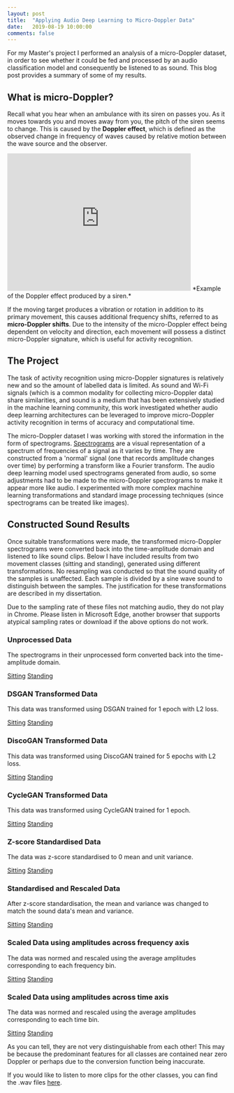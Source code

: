 ```yaml
---
layout: post
title:  "Applying Audio Deep Learning to Micro-Doppler Data"
date:   2019-08-19 10:00:00
comments: false
---
```


For my Master's project I performed an analysis of a micro-Doppler dataset, in order to see whether it could be fed and processed by an audio classification model and consequently be listened to as sound. This blog post provides a summary of some of my results.

<!--more-->

## What is micro-Doppler?

Recall what you hear when an ambulance with its siren on passes you. As it moves towards you and moves away from you, the pitch of the siren seems to change. This is caused by the **Doppler effect**, which is defined as the observed change in frequency of waves caused by relative motion between the wave source and the observer.

<iframe width="420" height="315" src="https://www.youtube.com/embed/imoxDcn2Sgo" frameborder="0" allowfullscreen></iframe>
*Example of the Doppler effect produced by a siren.*

If the moving target produces a vibration or rotation in addition to its primary movement, this causes additional frequency shifts, referred to as **micro-Doppler shifts**. Due to the intensity of the micro-Doppler effect being dependent on velocity and direction, each movement will possess a distinct micro-Doppler signature, which is useful for activity recognition.

## The Project

The task of activity recognition using micro-Doppler signatures is relatively new and so the amount of labelled data is limited. As sound and Wi-Fi signals (which is a common modality for collecting micro-Doppler data) share similarities, and sound is a medium that has been extensively studied in the machine learning community, this work investigated whether audio deep learning architectures can be leveraged to improve micro-Doppler activity recognition in terms of accuracy and computational time. 

The micro-Doppler dataset I was working with stored the information in the form of spectrograms. [Spectrograms](https://en.wikipedia.org/wiki/Spectrogram) are a visual representation of a spectrum of frequencies of a signal as it varies by time. They are constructed from a 'normal' signal (one that records amplitude changes over time) by performing a transform like a Fourier transform. The audio deep learning model used spectrograms generated from audio, so some adjustments had to be made to the micro-Doppler spectrograms to make it appear more like audio. I experimented with more complex machine learning transformations and standard image processing techniques (since spectrograms can be treated like images).


## Constructed Sound Results

Once suitable transformations were made, the transformed micro-Doppler spectrograms were converted back into the time-amplitude domain and listened to like sound clips. Below I have included results from two movement classes (sitting and standing), generated using different transformations. No resampling was conducted so that the sound quality of the samples is unaffected. Each sample is divided by a sine wave sound to distinguish between the samples. The justification for these transformations are described in my dissertation.

Due to the sampling rate of these files not matching audio, they do not play in Chrome. Please listen in Microsoft Edge, another browser that supports atypical sampling rates or download if the above options do not work.

### Unprocessed Data
The spectrograms in their unprocessed form converted back into the time-amplitude domain.

[Sitting](/assets/sound/unprocessed_sit.wav) [Standing](/assets/sound/unprocessed_stand.wav) 

### DSGAN Transformed Data
This data was transformed using DSGAN trained for 1 epoch with L2 loss.

[Sitting](/assets/sound/ds_sit.wav) [Standing](/assets/sound/ds_stand.wav) 

### DiscoGAN Transformed Data
This data was transformed using DiscoGAN trained for 5 epochs with L2 loss.

[Sitting](/assets/sound/disco_sit.wav) [Standing](/assets/sound/disco_stand.wav) 

### CycleGAN Transformed Data
This data was transformed using CycleGAN trained for 1 epoch.

[Sitting](/assets/sound/cycle_sit.wav) [Standing](/assets/sound/cycle_stand.wav) 

### Z-score Standardised Data
The data was z-score standardised to 0 mean and unit variance.

[Sitting](/assets/sound/normalised_sit.wav) [Standing](/assets/sound/normalised_stand.wav) 

### Standardised and Rescaled Data
After z-score standardisation, the mean and variance was changed to match the sound data's mean and variance.

[Sitting](/assets/sound/scale_sit.wav) [Standing](/assets/sound/scale_stand.wav) 

### Scaled Data using amplitudes across frequency axis
The data was normed and rescaled using the average amplitudes corresponding to each frequency bin.

[Sitting](/assets/sound/freq_sit.wav) [Standing](/assets/sound/freq_stand.wav) 

### Scaled Data using amplitudes across time axis
The data was normed and rescaled using the average amplitudes corresponding to each time bin.

[Sitting](/assets/sound/time_sit.wav) [Standing](/assets/sound/time_stand.wav) 



As you can tell, they are not very distinguishable from each other! This may be because the predominant features for all classes are contained near zero Doppler or perhaps due to the conversion function being inaccurate.

If you would like to listen to more clips for the other classes, you can find the .wav files [here](https://github.com/ktmai/msc-dissertation/tree/master/audio).